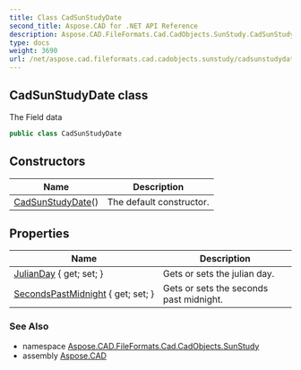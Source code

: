 ```yaml
---
title: Class CadSunStudyDate
second_title: Aspose.CAD for .NET API Reference
description: Aspose.CAD.FileFormats.Cad.CadObjects.SunStudy.CadSunStudyDate class. The Field data
type: docs
weight: 3690
url: /net/aspose.cad.fileformats.cad.cadobjects.sunstudy/cadsunstudydate/
---
```

## CadSunStudyDate class

The Field data

```csharp
public class CadSunStudyDate
```

## Constructors

| Name | Description |
| --- | --- |
| [CadSunStudyDate](cadsunstudydate/)() | The default constructor. |

## Properties

| Name | Description |
| --- | --- |
| [JulianDay](../../aspose.cad.fileformats.cad.cadobjects.sunstudy/cadsunstudydate/julianday/) { get; set; } | Gets or sets the julian day. |
| [SecondsPastMidnight](../../aspose.cad.fileformats.cad.cadobjects.sunstudy/cadsunstudydate/secondspastmidnight/) { get; set; } | Gets or sets the seconds past midnight. |

### See Also

* namespace [Aspose.CAD.FileFormats.Cad.CadObjects.SunStudy](../../aspose.cad.fileformats.cad.cadobjects.sunstudy/)
* assembly [Aspose.CAD](../../)


